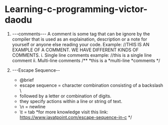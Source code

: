 # Learning-c-programming-victor-daodu
1. ---comments---
A comment is some tag that can be ignore by the compiler that is used as an explaination, description or a note for yourself or anyone else reading your code.
Example: //THIS IS AN EXAMPLE OF A COMMENT.
WE HAVE DIFFERENT KINDS OF COMMENTS.
i. Single line comments 
example: //this is a single line comment
ii. Multi-line comments 
/**
*this is a 
*multi-line
*comments
*/

 2. ---Escape Sequence--
     * @brief
     * escape sequence = character combination consisting of a backslash \
     * followed by a letter or combination of digits.
     * they specify actions within a line or string of text.
     * \n = newline
     * \t = tab 
     *for more knowledge visit this link: https://www.javatpoint.com/escape-sequence-in-c
     */
